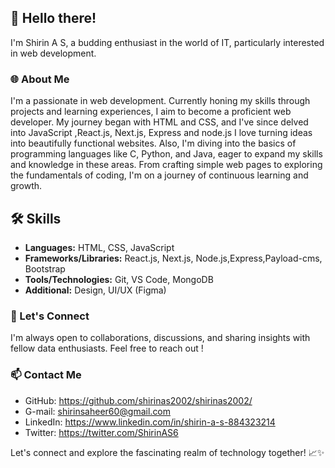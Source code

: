 ## 👋 Hello there!

I'm Shirin A S, a budding enthusiast in the world of IT, particularly interested in web development.

### 🌐 About Me

I'm a passionate in web development. Currently honing my skills through projects and learning experiences, I aim to become a proficient web developer. My journey began with HTML and CSS, and I've since delved into JavaScript ,React.js, Next.js, Express and node.js I love turning ideas into beautifully functional websites. Also, I'm diving into the basics of programming languages like C, Python, and Java, eager to expand my skills and knowledge in these areas. From crafting simple web pages to exploring the fundamentals of coding, I'm on a journey of continuous learning and growth. 

## 🛠️ Skills

- **Languages:** HTML, CSS, JavaScript
- **Frameworks/Libraries:** React.js, Next.js, Node.js,Express,Payload-cms, Bootstrap
- **Tools/Technologies:** Git, VS Code, MongoDB
- **Additional:** Design, UI/UX (Figma)

  
### 💬 Let's Connect

I'm always open to collaborations, discussions, and sharing insights with fellow data enthusiasts. Feel free to reach out !

### 📫 Contact Me

- GitHub: https://github.com/shirinas2002/shirinas2002/
- G-mail: shirinsaheer60@gmail.com
- LinkedIn: https://www.linkedin.com/in/shirin-a-s-884323214
- Twitter: https://twitter.com/ShirinAS6

 Let's connect and explore the fascinating realm of technology together! 📈✨
